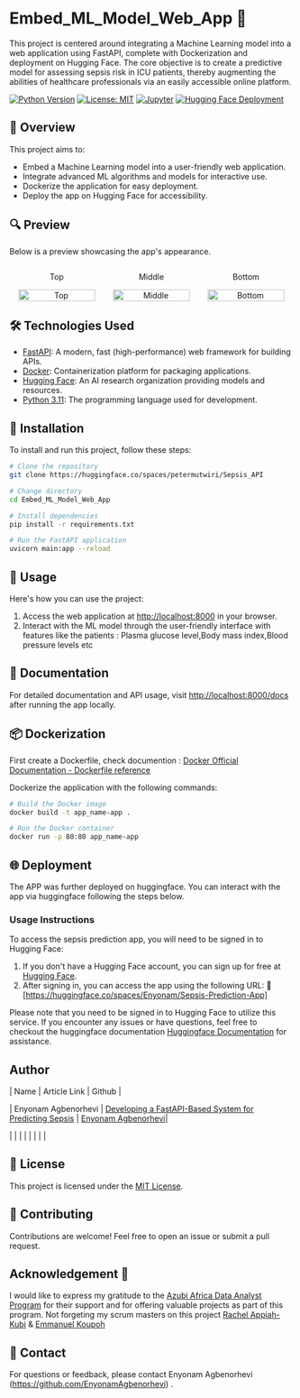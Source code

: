 # Embed_ML_Model_Web_App 🚀

This project is centered around integrating a Machine Learning model into a web application using FastAPI, complete with Dockerization and deployment on Hugging Face. The core objective is to create a predictive model for assessing sepsis risk in ICU patients, thereby augmenting the abilities of healthcare professionals via an easily accessible online platform.

[![Python Version](https://img.shields.io/badge/python-3.11-blue.svg)](https://www.python.org/downloads/release/python-311/)
[![License: MIT](https://img.shields.io/badge/License-MIT-yellow.svg)](https://opensource.org/licenses/MIT)
[![Jupyter](https://img.shields.io/badge/Jupyter-Notebooks-orange.svg)](https://jupyter.org/)
[![Hugging Face Deployment](https://img.shields.io/badge/Hugging%20Face-Deployed-brightgreen)](https://huggingface.co/my-awesome-ml-web-app)

## 📖 Overview

This project aims to:

- Embed a Machine Learning model into a user-friendly web application.
- Integrate advanced ML algorithms and models for interactive use.
- Dockerize the application for easy deployment.
- Deploy the app on Hugging Face for accessibility.

## 🔍 Preview

Below is a preview showcasing the app's appearance.

<div style="display: flex; align-items: center;">
    <div style="flex: 33.33%; text-align: center;">
        <p>Top</p>
        <img src="Assets/heading.png" alt="Top" width="90%"/>
    </div>
    <div style="flex: 33.33%; text-align: center;">
        <p>Middle</p>
        <img src="Assets/middle.png" alt="Middle" width="90%"/>
    </div>
    <div style="flex: 33.33%; text-align: center;">
        <p>Bottom</p>
        <img src="Assets/bottom.png" alt="Bottom" width="90%"/>
    </div>
</div>

## 🛠️ Technologies Used

- [FastAPI](https://fastapi.tiangolo.com/): A modern, fast (high-performance) web framework for building APIs.
- [Docker](https://www.docker.com/): Containerization platform for packaging applications.
- [Hugging Face](https://huggingface.co/): An AI research organization providing models and resources.
- [Python 3.11](https://www.python.org/downloads/release/python-311/): The programming language used for development.

## 🚦 Installation

To install and run this project, follow these steps:

```bash
# Clone the repository
git clone https://huggingface.co/spaces/petermutwiri/Sepsis_API

# Change directory
cd Embed_ML_Model_Web_App

# Install dependencies
pip install -r requirements.txt

# Run the FastAPI application
uvicorn main:app --reload
```

## 🚀 Usage

Here's how you can use the project:

1. Access the web application at [http://localhost:8000](http://localhost:8000) in your browser.
2. Interact with the ML model through the user-friendly interface with features like the patients : Plasma glucose level,Body mass index,Blood pressure levels etc

## 📄 Documentation

For detailed documentation and API usage, visit [http://localhost:8000/docs](http://localhost:8000/docs) after running the app locally.

## 📦 Dockerization

First create a Dockerfile, check documention : [Docker Official Documentation - Dockerfile reference](https://docs.docker.com/engine/reference/builder/)

Dockerize the application with the following commands:

```bash
# Build the Docker image
docker build -t app_name-app .

# Run the Docker container
docker run -p 80:80 app_name-app
```

## 🌐 Deployment

The APP was further deployed on huggingface. You can interact with the app via huggingface following the steps below.

### Usage Instructions

To access the sepsis prediction app, you will need to be signed in to Hugging Face:

1. If you don't have a Hugging Face account, you can sign up for free at [Hugging Face](https://huggingface.co/signup).
2. After signing in, you can access the app using the following URL:
   🤖[https://huggingface.co/spaces/Enyonam/Sepsis-Prediction-App]

Please note that you need to be signed in to Hugging Face to utilize this service. If you encounter any issues or have questions, feel free to checkout the huggingface documentation [Huggingface Documentation](https://huggingface.co/docs) for assistance.

<!-- gr8testgad-1-sepsis-prediction.hf.space -->

## Author

| Name | Article Link | Github |


| Enyonam Agbenorhevi | [Developing a FastAPI-Based System for Predicting Sepsis](https://medium.com/@luvlyenyo/developing-a-fastapi-based-system-for-predicting-sepsis-112584840932) | [Enyonam Agbenorhevi](https://github.com/EnyonamAgbenorhevi)|


|      |              |        |
|      |              |        |

## 📝 License

This project is licensed under the [MIT License](LICENSE).

## 🤝 Contributing

Contributions are welcome! Feel free to open an issue or submit a pull request.

## Acknowledgement 🥇

I would like to express my gratitude to the [Azubi Africa Data Analyst Program](https://www.azubiafrica.org/data-analytics) for their support and for offering valuable projects as part of this program. Not forgeting my scrum masters on this project [Rachel Appiah-Kubi](https://www.linkedin.com/in/racheal-appiah-kubi/) & [Emmanuel Koupoh](https://github.com/eaedk)

## 📧 Contact

For questions or feedback, please contact Enyonam Agbenorhevi (https://github.com/EnyonamAgbenorhevi) .
